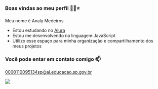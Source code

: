 ### Boas vindas ao meu perfil 🍒🎸⭐

Meu nome é Analy Medeiros 

- Estou estudando no [Alura](https://www.alura.com.br)
- Estou me desenvolvendo na linguagem JavaScript
- Utilizo esse espaço para minha organização e compartilhamento dos meus projetos

### Você pode entar em contato comigo 📫

0000110095134sp@al.educacao.sp.gov.br

![](https://media1.tenor.com/m/0LlMHETr5GkAAAAC/cool-beans-adventure-time.gif)

